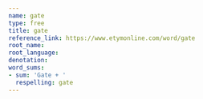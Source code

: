 ```yaml
---
name: gate
type: free
title: gate
reference_link: https://www.etymonline.com/word/gate
root_name: 
root_language: 
denotation: 
word_sums:
- sum: 'Gate + '
  respelling: gate
---
```

